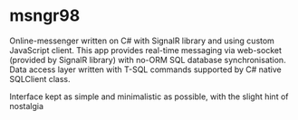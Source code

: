 # msngr98
Online-messenger written on C# with SignalR library and using custom JavaScript client.
This app provides real-time messaging via web-socket (provided by SignalR library) with no-ORM SQL database synchronisation. 
Data access layer written with T-SQL commands supported by C# native SQLClient class.

Interface kept as simple and minimalistic as possible, with the slight hint of nostalgia
